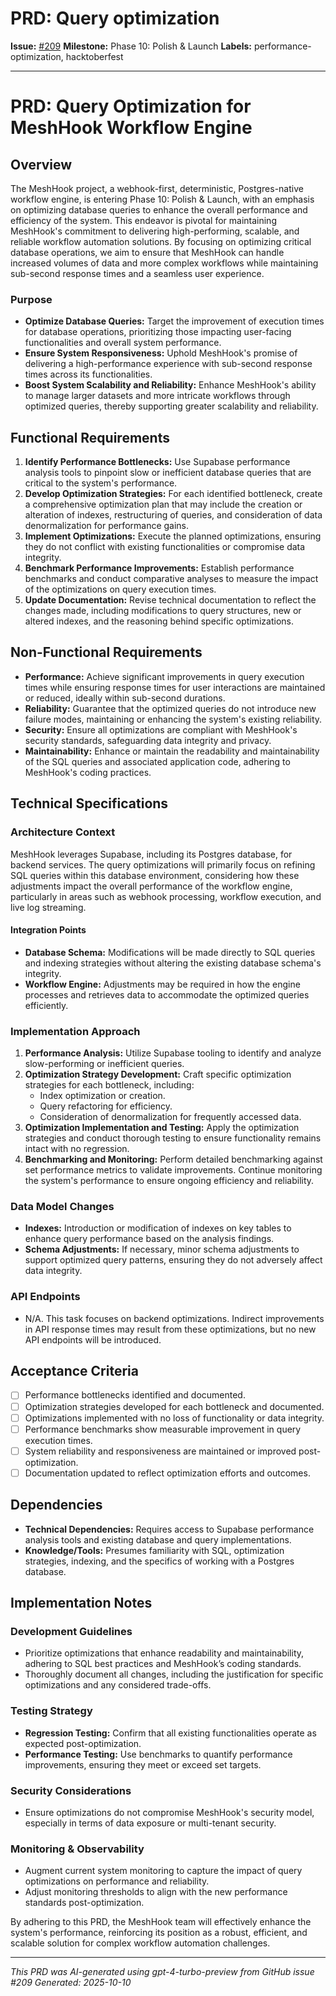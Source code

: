 # PRD: Query optimization

**Issue:** [#209](https://github.com/profullstack/meshhook/issues/209)
**Milestone:** Phase 10: Polish & Launch
**Labels:** performance-optimization, hacktoberfest

---

# PRD: Query Optimization for MeshHook Workflow Engine

## Overview

The MeshHook project, a webhook-first, deterministic, Postgres-native workflow engine, is entering Phase 10: Polish & Launch, with an emphasis on optimizing database queries to enhance the overall performance and efficiency of the system. This endeavor is pivotal for maintaining MeshHook's commitment to delivering high-performing, scalable, and reliable workflow automation solutions. By focusing on optimizing critical database operations, we aim to ensure that MeshHook can handle increased volumes of data and more complex workflows while maintaining sub-second response times and a seamless user experience.

### Purpose

- **Optimize Database Queries:** Target the improvement of execution times for database operations, prioritizing those impacting user-facing functionalities and overall system performance.
- **Ensure System Responsiveness:** Uphold MeshHook's promise of delivering a high-performance experience with sub-second response times across its functionalities.
- **Boost System Scalability and Reliability:** Enhance MeshHook's ability to manage larger datasets and more intricate workflows through optimized queries, thereby supporting greater scalability and reliability.

## Functional Requirements

1. **Identify Performance Bottlenecks:** Use Supabase performance analysis tools to pinpoint slow or inefficient database queries that are critical to the system's performance.
2. **Develop Optimization Strategies:** For each identified bottleneck, create a comprehensive optimization plan that may include the creation or alteration of indexes, restructuring of queries, and consideration of data denormalization for performance gains.
3. **Implement Optimizations:** Execute the planned optimizations, ensuring they do not conflict with existing functionalities or compromise data integrity.
4. **Benchmark Performance Improvements:** Establish performance benchmarks and conduct comparative analyses to measure the impact of the optimizations on query execution times.
5. **Update Documentation:** Revise technical documentation to reflect the changes made, including modifications to query structures, new or altered indexes, and the reasoning behind specific optimizations.

## Non-Functional Requirements

- **Performance:** Achieve significant improvements in query execution times while ensuring response times for user interactions are maintained or reduced, ideally within sub-second durations.
- **Reliability:** Guarantee that the optimized queries do not introduce new failure modes, maintaining or enhancing the system's existing reliability.
- **Security:** Ensure all optimizations are compliant with MeshHook's security standards, safeguarding data integrity and privacy.
- **Maintainability:** Enhance or maintain the readability and maintainability of the SQL queries and associated application code, adhering to MeshHook's coding practices.

## Technical Specifications

### Architecture Context

MeshHook leverages Supabase, including its Postgres database, for backend services. The query optimizations will primarily focus on refining SQL queries within this database environment, considering how these adjustments impact the overall performance of the workflow engine, particularly in areas such as webhook processing, workflow execution, and live log streaming.

#### Integration Points

- **Database Schema:** Modifications will be made directly to SQL queries and indexing strategies without altering the existing database schema's integrity.
- **Workflow Engine:** Adjustments may be required in how the engine processes and retrieves data to accommodate the optimized queries efficiently.

### Implementation Approach

1. **Performance Analysis:** Utilize Supabase tooling to identify and analyze slow-performing or inefficient queries.
2. **Optimization Strategy Development:** Craft specific optimization strategies for each bottleneck, including:
   - Index optimization or creation.
   - Query refactoring for efficiency.
   - Consideration of denormalization for frequently accessed data.
3. **Optimization Implementation and Testing:** Apply the optimization strategies and conduct thorough testing to ensure functionality remains intact with no regression.
4. **Benchmarking and Monitoring:** Perform detailed benchmarking against set performance metrics to validate improvements. Continue monitoring the system's performance to ensure ongoing efficiency and reliability.

### Data Model Changes

- **Indexes:** Introduction or modification of indexes on key tables to enhance query performance based on the analysis findings.
- **Schema Adjustments:** If necessary, minor schema adjustments to support optimized query patterns, ensuring they do not adversely affect data integrity.

### API Endpoints

- N/A. This task focuses on backend optimizations. Indirect improvements in API response times may result from these optimizations, but no new API endpoints will be introduced.

## Acceptance Criteria

- [ ] Performance bottlenecks identified and documented.
- [ ] Optimization strategies developed for each bottleneck and documented.
- [ ] Optimizations implemented with no loss of functionality or data integrity.
- [ ] Performance benchmarks show measurable improvement in query execution times.
- [ ] System reliability and responsiveness are maintained or improved post-optimization.
- [ ] Documentation updated to reflect optimization efforts and outcomes.

## Dependencies

- **Technical Dependencies:** Requires access to Supabase performance analysis tools and existing database and query implementations.
- **Knowledge/Tools:** Presumes familiarity with SQL, optimization strategies, indexing, and the specifics of working with a Postgres database.

## Implementation Notes

### Development Guidelines

- Prioritize optimizations that enhance readability and maintainability, adhering to SQL best practices and MeshHook’s coding standards.
- Thoroughly document all changes, including the justification for specific optimizations and any considered trade-offs.

### Testing Strategy

- **Regression Testing:** Confirm that all existing functionalities operate as expected post-optimization.
- **Performance Testing:** Use benchmarks to quantify performance improvements, ensuring they meet or exceed set targets.

### Security Considerations

- Ensure optimizations do not compromise MeshHook's security model, especially in terms of data exposure or multi-tenant security.

### Monitoring & Observability

- Augment current system monitoring to capture the impact of query optimizations on performance and reliability.
- Adjust monitoring thresholds to align with the new performance standards post-optimization.

By adhering to this PRD, the MeshHook team will effectively enhance the system's performance, reinforcing its position as a robust, efficient, and scalable solution for complex workflow automation challenges.

---

*This PRD was AI-generated using gpt-4-turbo-preview from GitHub issue #209*
*Generated: 2025-10-10*
